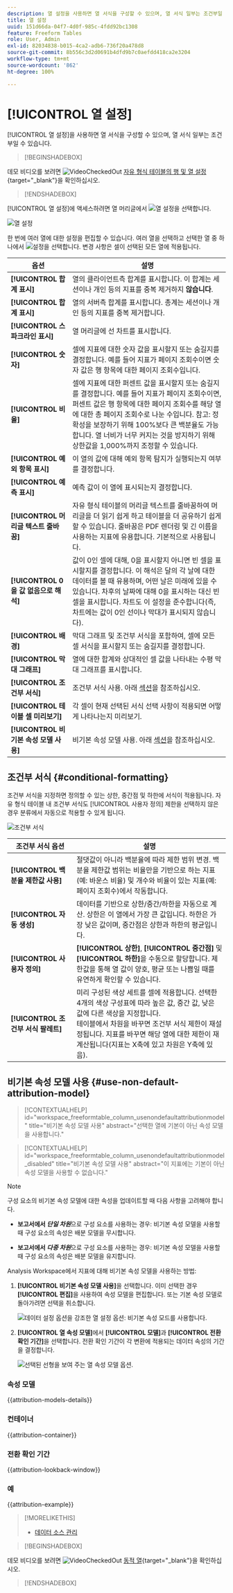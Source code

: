 ```yaml
---
description: 열 설정을 사용하면 열 서식을 구성할 수 있으며, 열 서식 일부는 조건부일 수 있습니다.
title: 열 설정
uuid: 151d66da-04f7-4d0f-985c-4fdd92bc1308
feature: Freeform Tables
role: User, Admin
exl-id: 82034838-b015-4ca2-adb6-736f20a478d8
source-git-commit: 8b556c3d2d0691b4dfd9b7c0aefdd418ca2e3204
workflow-type: tm+mt
source-wordcount: '862'
ht-degree: 100%

---
```



# [!UICONTROL 열 설정]

[!UICONTROL 열 설정]을 사용하면 열 서식을 구성할 수 있으며, 열 서식 일부는 조건부일 수 있습니다.


>[!BEGINSHADEBOX]

데모 비디오를 보려면 ![VideoCheckedOut](/help/assets/icons/VideoCheckedOut.svg) [자유 형식 테이블의 행 및 열 설정](https://video.tv.adobe.com/v/40382/?quality=12&learn=on){target="_blank"}을 확인하십시오.

>[!ENDSHADEBOX]


[!UICONTROL 열 설정]에 액세스하려면 열 머리글에서 ![열 설정](https://spectrum.adobe.com/static/icons/workflow_18/Smock_Settings_18_N.svg)을 선택합니다.

![열 설정](assets/column-settings.png)


한 번에 여러 열에 대한 설정을 편집할 수 있습니다. 여러 열을 선택하고 선택한 열 중 하나에서 ![설정](/help/assets/icons/Setting.svg)을 선택합니다. 변경 사항은 셀이 선택된 모든 열에 적용됩니다.

| 옵션 | 설명 |
| --- | --- |
| **[!UICONTROL 합계 표시]** | 열의 클라이언트측 합계를 표시합니다. 이 합계는 세션이나 개인 등의 지표를 중복 제거하지 **않습니다**. |
| **[!UICONTROL 합계 표시]** | 열의 서버측 합계를 표시합니다. 총계는 세션이나 개인 등의 지표를 중복 제거합니다. |
| **[!UICONTROL 스파크라인 표시]** | 열 머리글에 선 차트를 표시합니다. |
| **[!UICONTROL 숫자]** | 셀에 지표에 대한 숫자 값을 표시할지 또는 숨길지를 결정합니다. 예를 들어 지표가 페이지 조회수이면 숫자 값은 행 항목에 대한 페이지 조회수입니다. |
| **[!UICONTROL 비율]** | 셀에 지표에 대한 퍼센트 값을 표시할지 또는 숨길지를 결정합니다. 예를 들어 지표가 페이지 조회수이면, 퍼센트 값은 행 항목에 대한 페이지 조회수를 해당 열에 대한 총 페이지 조회수로 나눈 수입니다.  참고: 정확성을 보장하기 위해 100%보다 큰 백분율도 가능합니다. 열 너비가 너무 커지는 것을 방지하기 위해 상한값을 1,000%까지 조정할 수 있습니다. |
| **[!UICONTROL 예외 항목 표시]** | 이 열의 값에 대해 예외 항목 탐지가 실행되는지 여부를 결정합니다. |
| **[!UICONTROL 예측 표시]** | 예측 값이 이 열에 표시되는지 결정합니다. |
| **[!UICONTROL 머리글 텍스트 줄바꿈]** | 자유 형식 테이블의 머리글 텍스트를 줄바꿈하여 머리글을 더 읽기 쉽게 하고 테이블을 더 공유하기 쉽게 할 수 있습니다. 줄바꿈은 PDF 렌더링 및 긴 이름을 사용하는 지표에 유용합니다. 기본적으로 사용됩니다. |
| **[!UICONTROL 0을 값 없음으로 해석]** | 값이 0인 셀에 대해, 0을 표시할지 아니면 빈 셀을 표시할지를 결정합니다. 이 해석은 달의 각 날에 대한 데이터를 볼 때 유용하며, 어떤 날은 미래에 있을 수 있습니다.  차후의 날짜에 대해 0을 표시하는 대신 빈 셀을 표시합니다. 차트도 이 설정을 준수합니다(즉, 차트에는 값이 0인 선이나 막대가 표시되지 않습니다). |
| **[!UICONTROL 배경]** | 막대 그래프 및 조건부 서식을 포함하여, 셀에 모든 셀 서식을 표시할지 또는 숨길지를 결정합니다. |
| **[!UICONTROL 막대 그래프]** | 열에 대한 합계와 상대적인 셀 값을 나타내는 수평 막대 그래프를 표시합니다. |
| **[!UICONTROL 조건부 서식]** | 조건부 서식 사용. 아래 [섹션](#conditional-formatting)을 참조하십시오. |
| **[!UICONTROL 테이블 셀 미리보기]** | 각 셀이 현재 선택된 서식 선택 사항이 적용되면 어떻게 나타나는지 미리보기. |
| **[!UICONTROL 비기본 속성 모델 사용]** | 비기본 속성 모델 사용. 아래 [섹션](#use-non-default-attribution-model)을 참조하십시오. |

## 조건부 서식 {#conditional-formatting}

조건부 서식을 지정하면 정의할 수 있는 상한, 중간점 및 하한에 서식이 적용됩니다. 자유 형식 테이블 내 조건부 서식도 [!UICONTROL 사용자 정의] 제한을 선택하지 않은 경우 분류에서 자동으로 적용할 수 있게 됩니다.

![조건부 서식](./assets/conditional-formatting.png)

| 조건부 서식 옵션 | 설명 |
| --- | --- |
| **[!UICONTROL 백분율 제한값 사용]** | 절댓값이 아니라 백분율에 따라 제한 범위 변경. 백분율 제한값 범위는 비율만을 기반으로 하는 지표(예: 바운스 비율) 및 개수와 비율이 있는 지표(예: 페이지 조회수)에서 작동합니다. |
| **[!UICONTROL 자동 생성]** | 데이터를 기반으로 상한/중간/하한을 자동으로 계산. 상한은 이 열에서 가장 큰 값입니다. 하한은 가장 낮은 값이며, 중간점은 상한과 하한의 평균입니다. |
| **[!UICONTROL 사용자 정의]** | **[!UICONTROL 상한]**, **[!UICONTROL 중간점]** 및 **[!UICONTROL 하한]**&#x200B;을 수동으로 할당합니다. 제한값을 통해 열 값이 양호, 평균 또는 나쁨일 때를 유연하게 확인할 수 있습니다. |
| **[!UICONTROL 조건부 서식 팔레트]** | 미리 구성된 색상 세트를 셀에 적용합니다. 선택한 4개의 색상 구성표에 따라 높은 값, 중간 값, 낮은 값에 다른 색상을 지정합니다. <br> 테이블에서 차원을 바꾸면 조건부 서식 제한이 재설정됩니다. 지표를 바꾸면 해당 열에 대한 제한이 재계산됩니다(지표는 X축에 있고 차원은 Y축에 있음). |

## 비기본 속성 모델 사용 {#use-non-default-attribution-model}

<!-- markdownlint-disable MD034 -->

>[!CONTEXTUALHELP]
>id="workspace_freeformtable_column_usenondefaultattributionmodel"
>title="비기본 속성 모델 사용"
>abstract="선택한 열에 기본이 아닌 속성 모델을 사용합니다."

<!-- markdownlint-enable MD034 -->

<!-- markdownlint-disable MD034 -->

>[!CONTEXTUALHELP]
>id="workspace_freeformtable_column_usenondefaultattributionmodel_disabled"
>title="비기본 속성 모델 사용"
>abstract="이 지표에는 기본이 아닌 속성 모델을 사용할 수 없습니다."

<!-- markdownlint-enable MD034 -->


>[!NOTE]
>
>구성 요소의 비기본 속성 모델에 대한 속성을 업데이트할 때 다음 사항을 고려해야 합니다.
>
>* **보고서에서 *단일 차원***&#x200B;으로 구성 요소를 사용하는 경우: 비기본 속성 모델을 사용할 때 구성 요소의 속성은 배분 모델을 무시합니다.
>
>* **보고서에서 *다중 차원***&#x200B;으로 구성 요소를 사용하는 경우: 비기본 속성 모델을 사용할 때 구성 요소의 속성은 배분 모델을 유지합니다.
>
>

Analysis Workspace에서 지표에 대해 비기본 속성 모델을 사용하는 방법:

1. **[!UICONTROL 비기본 속성 모델 사용]**&#x200B;을 선택합니다. 이미 선택한 경우 **[!UICONTROL 편집]**&#x200B;을 사용하여 속성 모델을 편집합니다. 또는 기본 속성 모델로 돌아가려면 선택을 취소합니다.

   ![데이터 설정 옵션을 강조한 열 설정 옵션: 비기본 속성 모드를 사용합니다.](assets/attribution-checkbox.png)

2. **[!UICONTROL 열 속성 모델]**&#x200B;에서 **[!UICONTROL 모델]**&#x200B;과 **[!UICONTROL 전환 확인 기간]**&#x200B;을 선택합니다. 전환 확인 기간이 각 변환에 적용되는 데이터 속성의 기간을 결정합니다.

   ![선택된 선형을 보여 주는 열 속성 모델 옵션.](assets/attribution-select.png)


### 속성 모델

{{attribution-models-details}}


### 컨테이너

{{attribution-container}}


### 전환 확인 기간

{{attribution-lookback-window}}


### 예

{{attribution-example}}

>[!MORELIKETHIS]
>
>* [데이터 소스 관리](/help/analyze/analysis-workspace/visualizations/t-sync-visualization.md)


>[!BEGINSHADEBOX]

데모 비디오를 보려면 ![VideoCheckedOut](/help/assets/icons/VideoCheckedOut.svg) [동적 열](https://video.tv.adobe.com/v/23138?quality=12&learn=on){target="_blank"}을 확인하십시오.

>[!ENDSHADEBOX]

